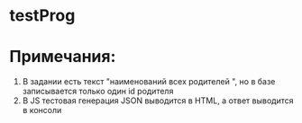 # testProg

# Примечания:
1. В задании есть текст "наименований всех родителей ", но в базе записывается только один id родителя
2. В JS тестовая генерация JSON выводится в HTML, а ответ выводится в консоли
